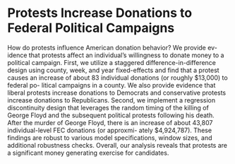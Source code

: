 # Protests Increase Donations to Federal Political Campaigns

How do protests influence American donation behavior? We provide ev- idence that protests affect an individual’s willingness to donate money to a political campaign. First, we utilize a staggered difference-in-difference design using county, week, and year fixed-effects and find that a protest causes an increase of about 83 individual donations (or roughly $13,000) to federal po- litical campaigns in a county. We also provide evidence that liberal protests increase donations to Democrats and conservative protests increase donations to Republicans. Second, we implement a regression discontinuity design that leverages the random timing of the killing of George Floyd and the subsequent political protests following his death. After the murder of George Floyd, there is an increase of about 43,807 individual-level FEC donations (or approxmi- ately $4,924,787). These findings are robust to various model specifications, window sizes, and additional robustness checks. Overall, our analysis reveals that protests are a significant money generating exercise for candidates.
